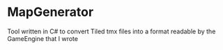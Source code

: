 # MapGenerator
Tool written in C# to convert Tiled tmx files into a format readable by the GameEngine that I wrote
